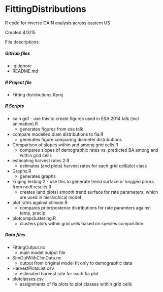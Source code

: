 # FittingDistributions
R code for inverse CAIN analysis across eastern US

Created 4/3/15

File descriptions:

##### GitHub files
* .gitignore
* README.md

##### R Project file
* Fitting distributions.Rproj 

##### R Scripts
* cain gof - use this to create figures used in ESA 2014 talk (incl animation).R 	
  * generates figures from esa talk
* compare modelled diam distributions to fia.R 	
  * generates figure comparing diameter distributions
* Comparison of slopes within and among grid cells.R
  * compares slopes of demographic rates vs. predicted BA among and within grid cells
* estimating harvest rates 2.R 
  * estimates (and plots) harvest rates for each grid cell/plot class
* Graphs.R
  * generates graphs
* kriging testing 2 - use this to generate trend surface or krigged priors from ncdf results.R 
  * creates (and plots) smooth trend surface for rate parameters, which are used in hierarchical model 
* plot rates against climate.R 
  * compares prior/posterior distributions for rate paramters against temp, precip
* plotcompclustering.R 
  * clusters plots within grid cells based on species composition

##### Data files
* FittingOutput.nc 
  * main model output file
* SimOutWithClimData.nc
  * output from original model fit only to demographic data
* HarvestPlotsList.csv 
  * estimated harvest rate for each fia plot
* plotclasses.csv 
  * assignments of fia plots to plot classes within grid cells
